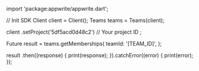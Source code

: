 import 'package:appwrite/appwrite.dart';

// Init SDK
Client client = Client();
Teams teams = Teams(client);

client
    .setProject('5df5acd0d48c2') // Your project ID
;

Future result = teams.getMemberships(
    teamId: '[TEAM_ID]',
);

result
  .then((response) {
    print(response);
  }).catchError((error) {
    print(error);
  });
